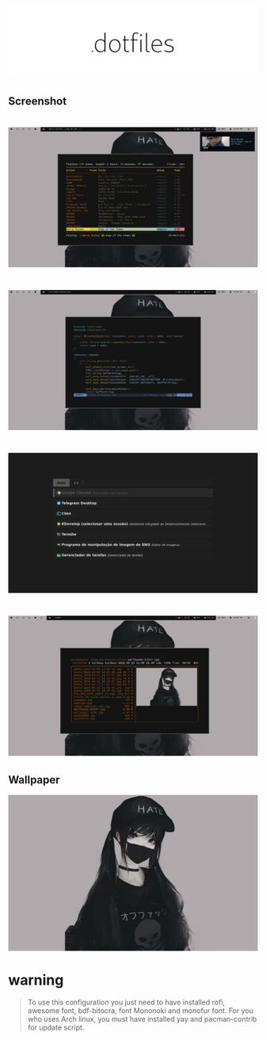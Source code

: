 # ![dotfiles](Screenshot/dot.png)


## Screenshot
# ![screenshot](Screenshot/mpd-ncmpcpp-screenshot.png)
# ![screenshot](Screenshot/vim-screenshot.png)
# ![screenshot](Screenshot/rofi-screenshot.png)
# ![screenshot](Screenshot/ranger-screenshot.png)

## Wallpaper
![wallpaper](Screenshot/wallhaven-52547.jpg)

# warning
 > To use this configuration you just need to have installed rofi, awesome font, bdf-bitocra, font Mononoki and monofur font.
 > For you who uses Arch linux, you must have installed yay and pacman-contrib for update script.
 >
